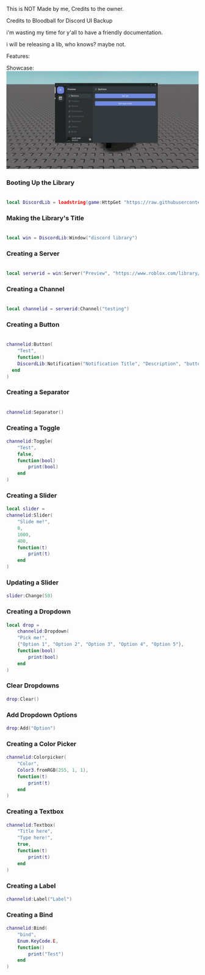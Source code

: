 This is NOT Made by me, Credits to the owner.

Credits to Bloodball for Discord UI Backup

i'm wasting my time for y'all to have a friendly documentation.

i will be releasing a lib, who knows? maybe not.

Features:


Showcase:
![](Showcases/Screenshot_20221124-165259_CapCut.jpg)





### Booting Up the Library

```lua

local DiscordLib = loadstring(game:HttpGet "https://raw.githubusercontent.com/bloodball/-back-ups-for-libs/main/discord")()

```






### Making the Library's Title

```lua

local win = DiscordLib:Window("discord library")

```






### Creating a Server

```lua

local serverid = win:Server("Preview", "https://www.roblox.com/library/4689592025/White-Roblox-Icon")

```






### Creating a Channel

```lua

local channelid = serverid:Channel("testing")

```






### Creating a Button

```lua

channelid:Button(
    "Test",
    function()
    DiscordLib:Notification("Notification Title", "Description", "button text")
  end
)

```





### Creating a Separator

```lua

channelid:Separator()

```

### Creating a Toggle

```lua
channelid:Toggle(
    "Test",
    false,
    function(bool)
        print(bool)
    end
)
```

### Creating a Slider

```lua
local slider =
channelid:Slider(
    "Slide me!",
    0,
    1000,
    400,
    function(t)
        print(t)
    end
)
```

### Updating a Slider

```lua
slider:Change(50)
```

### Creating a Dropdown

```lua
local drop =
    channelid:Dropdown(
    "Pick me!",
    {"Option 1", "Option 2", "Option 3", "Option 4", "Option 5"},
    function(bool)
        print(bool)
    end
)
```

### Clear Dropdowns

```lua
drop:Clear()
```

### Add Dropdown Options

```lua
drop:Add("Option")
```

### Creating a Color Picker

```lua
channelid:Colorpicker(
    "Color",
    Color3.fromRGB(255, 1, 1),
    function(t)
        print(t)
    end
)
```

### Creating a Textbox

```lua
channelid:Textbox(
    "Title here",
    "Type here!",
    true,
    function(t)
        print(t)
    end
)
```

### Creating a Label

```lua
channelid:Label("Label")
```

### Creating a Bind

```lua
channelid:Bind(
    "bind",
    Enum.KeyCode.E,
    function()
        print("Test")
    end
)
```
